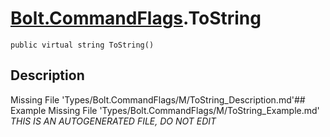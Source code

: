 # [Bolt.CommandFlags](Types/Bolt.CommandFlags.md).ToString
`public virtual string ToString()`
## Description
Missing File 'Types/Bolt.CommandFlags/M/ToString_Description.md'## Example
Missing File 'Types/Bolt.CommandFlags/M/ToString_Example.md'
*THIS IS AN AUTOGENERATED FILE, DO NOT EDIT*
